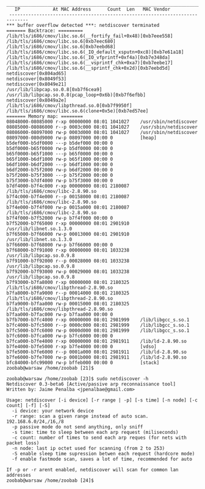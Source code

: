 
    _____________________________________________________________________________
       IP            At MAC Address      Count  Len   MAC Vendor                   
     ----------------------------------------------------------------------------- 
    *** buffer overflow detected ***: netdiscover terminated
    ======= Backtrace: =========
    /lib/tls/i686/cmov/libc.so.6(__fortify_fail+0x48)[0xb7eee558]
    /lib/tls/i686/cmov/libc.so.6[0xb7eec680]
    /lib/tls/i686/cmov/libc.so.6[0xb7eebd68]
    /lib/tls/i686/cmov/libc.so.6(_IO_default_xsputn+0xc8)[0xb7e61a18]
    /lib/tls/i686/cmov/libc.so.6(_IO_vfprintf+0xf4a)[0xb7e348da]
    /lib/tls/i686/cmov/libc.so.6(__vsprintf_chk+0xa7)[0xb7eebe17]
    /lib/tls/i686/cmov/libc.so.6(__sprintf_chk+0x2d)[0xb7eebd5d]
    netdiscover[0x804ad65]
    netdiscover[0x8049f53]
    netdiscover[0x8049e21]
    /usr/lib/libpcap.so.0.8[0xb7f6cea9]
    /usr/lib/libpcap.so.0.8(pcap_loop+0x6b)[0xb7f6efbb]
    netdiscover[0x8049a2e]
    /lib/tls/i686/cmov/libpthread.so.0[0xb7f9950f]
    /lib/tls/i686/cmov/libc.so.6(clone+0x5e)[0xb7ed57ee]
    ======= Memory map: ========
    08048000-08085000 r-xp 00000000 08:01 1041027    /usr/sbin/netdiscover
    08085000-08086000 r--p 0003c000 08:01 1041027    /usr/sbin/netdiscover
    08086000-08097000 rw-p 0003d000 08:01 1041027    /usr/sbin/netdiscover
    08097000-080d9000 rw-p 08097000 00:00 0          [heap]
    b5def000-b5df0000 ---p b5def000 00:00 0 
    b5df0000-b65f0000 rw-p b5df0000 00:00 0 
    b65f0000-b65f1000 ---p b65f0000 00:00 0 
    b65f1000-b6df1000 rw-p b65f1000 00:00 0 
    b6df1000-b6df2000 ---p b6df1000 00:00 0 
    b6df2000-b75f2000 rw-p b6df2000 00:00 0 
    b75f2000-b75f3000 ---p b75f2000 00:00 0 
    b75f3000-b7df4000 rw-p b75f3000 00:00 0 
    b7df4000-b7f4c000 r-xp 00000000 08:01 2180087    /lib/tls/i686/cmov/libc-2.8.90.so
    b7f4c000-b7f4e000 r--p 00158000 08:01 2180087    /lib/tls/i686/cmov/libc-2.8.90.so
    b7f4e000-b7f4f000 rw-p 0015a000 08:01 2180087    /lib/tls/i686/cmov/libc-2.8.90.so
    b7f4f000-b7f52000 rw-p b7f4f000 00:00 0 
    b7f52000-b7f65000 r-xp 00000000 08:01 2901910    /usr/lib/libnet.so.1.3.0
    b7f65000-b7f66000 rw-p 00013000 08:01 2901910    /usr/lib/libnet.so.1.3.0
    b7f66000-b7f68000 rw-p b7f66000 00:00 0 
    b7f68000-b7f91000 r-xp 00000000 08:01 1033238    /usr/lib/libpcap.so.0.9.8
    b7f91000-b7f92000 r--p 00028000 08:01 1033238    /usr/lib/libpcap.so.0.9.8
    b7f92000-b7f93000 rw-p 00029000 08:01 1033238    /usr/lib/libpcap.so.0.9.8
    b7f93000-b7fa8000 r-xp 00000000 08:01 2180325    /lib/tls/i686/cmov/libpthread-2.8.90.so
    b7fa8000-b7fa9000 r--p 00014000 08:01 2180325    /lib/tls/i686/cmov/libpthread-2.8.90.so
    b7fa9000-b7faa000 rw-p 00015000 08:01 2180325    /lib/tls/i686/cmov/libpthread-2.8.90.so
    b7faa000-b7fac000 rw-p b7faa000 00:00 0 
    b7fb7000-b7fc4000 r-xp 00000000 08:01 2981999    /lib/libgcc_s.so.1
    b7fc4000-b7fc5000 r--p 0000c000 08:01 2981999    /lib/libgcc_s.so.1
    b7fc5000-b7fc6000 rw-p 0000d000 08:01 2981999    /lib/libgcc_s.so.1
    b7fc6000-b7fca000 rw-p b7fc6000 00:00 0 
    b7fca000-b7fe4000 r-xp 00000000 08:01 2981911    /lib/ld-2.8.90.so
    b7fe4000-b7fe5000 r-xp b7fe4000 00:00 0          [vdso]
    b7fe5000-b7fe6000 r--p 0001a000 08:01 2981911    /lib/ld-2.8.90.so
    b7fe6000-b7fe7000 rw-p 0001b000 08:01 2981911    /lib/ld-2.8.90.so
    bfc84000-bfc99000 rw-p bffeb000 00:00 0          [stack]
    zoobab@warsaw /home/zoobab [21]$ 
    
    zoobab@warsaw /home/zoobab [23]$ sudo netdiscover -h
    Netdiscover 0.3-beta6 [Active/passive arp reconnaissance tool]
    Written by: Jaime Penalba <jpenalbae@gmail.com>
    
    Usage: netdiscover [-i device] [-r range | -p] [-s time] [-n node] [-c count] [-f] [-S]
      -i device: your network device
      -r range: scan a given range instead of auto scan. 192.168.6.0/24,/16,/8
      -p passive mode do not send anything, only sniff
      -s time: time to sleep between each arp request (miliseconds)
      -c count: number of times to send each arp reques (for nets with packet loss)
      -n node: last ip octet used for scanning (from 2 to 253)
      -S enable sleep time supression betwen each request (hardcore mode)
      -f enable fastmode scan, saves a lot of time, recommended for auto
    
    If -p or -r arent enabled, netdiscover will scan for common lan addresses
    zoobab@warsaw /home/zoobab [24]$
